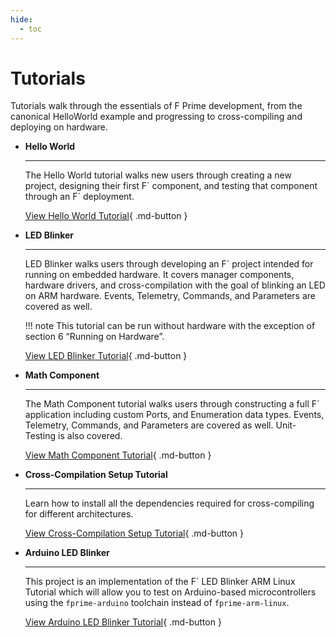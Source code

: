 ```yaml
---
hide:
  - toc
---
```


# Tutorials

Tutorials walk through the essentials of F Prime development, from the canonical HelloWorld example and progressing to cross-compiling and deploying on hardware.

<div class="grid cards" markdown>

-   <span class="card-title">__Hello World__</span>

    ---

    The Hello World tutorial walks new users through creating a new project, designing their first F´ component, and testing that component through an F´ deployment.

    [View Hello World Tutorial](../../tutorials-hello-world/docs/hello-world/){ .md-button }

-   <span class="card-title">__LED Blinker__</span>

    ---

    LED Blinker walks users through developing an F´ project intended for running on embedded hardware. It covers manager components, hardware drivers, and cross-compilation with the goal of blinking an LED on ARM hardware. Events, Telemetry, Commands, and Parameters are covered as well.

    !!! note
        This tutorial can be run without hardware with the exception of section 6 “Running on Hardware”.

    [View LED Blinker Tutorial](../../tutorials-led-blinker/docs/led-blinker/){ .md-button }

-   <span class="card-title">__Math Component__</span>

    ---

    The Math Component tutorial walks users through constructing a full F´ application including custom Ports, and Enumeration data types. Events, Telemetry, Commands, and Parameters are covered as well. Unit-Testing is also covered.

    [View Math Component Tutorial](../../tutorials-math-component/docs/math-component/){ .md-button }

-   <span class="card-title">__Cross-Compilation Setup Tutorial__</span>

    ---

    Learn how to install all the dependencies required for cross-compiling for different architectures.

    [View Cross-Compilation Setup Tutorial](cross-compilation.md){ .md-button }

-   <span class="card-title">__Arduino LED Blinker__</span>

    ---

    This project is an implementation of the F´ LED Blinker ARM Linux Tutorial which will allow you to test on Arduino-based microcontrollers using the `fprime-arduino` toolchain instead of `fprime-arm-linux`.

    [View Arduino LED Blinker Tutorial](../../tutorials-arduino-led-blinker/docs/arduino-led-blinker/){ .md-button }


</div>